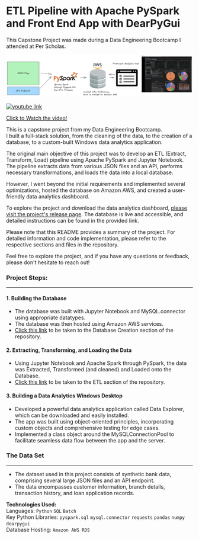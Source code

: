 # ETL Pipeline with Apache PySpark and Front End App with DearPyGui

This Capstone Project was made during a Data Engineering Bootcamp I attended at Per Scholas.

![Entire Process](./main/ETL%20Process/Jupyter%20Notebook/images/ETL%20Process.png)

<div>
  <a href="https://youtu.be/p48iFH-Ysb0">
    <img src="https://clipart.info/images/ccovers/1590430652red-youtube-logo-png-xl.png" width=100px alt="youtube link">  
    <p>Click to Watch the video!</p>
  </a>
</div>



This is a capstone project from my Data Engineering Bootcamp. <br>
I built a full-stack solution, from the cleaning of the data, to the creation of a database, to a custom-built Windows data analytics application.

The original main objective of this project was to develop an ETL (Extract, Transform, Load) pipeline using Apache PySpark and Jupyter Notebook. The pipeline extracts data from various JSON files and an API, performs necessary transformations, and loads the data into a local database. 

However, I went beyond the initial requirements and implemented several optimizations, hosted the database on Amazon AWS, and created a user-friendly data analytics dashboard.

To explore the project and download the data analytics dashboard, [please visit the project's release page](https://github.com/The-Captain-William/Per-Scholas-Capstone/releases/tag/v1.3). The database is live and accessible, and detailed instructions can be found in the provided link.

Please note that this README provides a summary of the project. For detailed information and code implementation, please refer to the respective sections and files in the repository.

Feel free to explore the project, and if you have any questions or feedback, please don't hesitate to reach out!

  
### Project Steps:
---

#### 1. Building the Database
- The database was built with Jupyter Notebook and MySQL.connector using appropriate datatypes.
- The database was then hosted using Amazon AWS services.
- [Click this link](https://github.com/The-Captain-William/Per-Scholas-Capstone/blob/main/main/ETL%20Process/Jupyter%20Notebook/ETL_Part_1_building_the_database.ipynb) to be taken to the Database Creation section of the repository. 

#### 2. Extracting, Transforming, and Loading the Data 
- Using Jupyter Notebook and Apache Spark through PySpark, the data was Extracted, Transformed (and cleaned) and Loaded onto the Database.
- [Click this link](https://github.com/The-Captain-William/Per-Scholas-Capstone/blob/main/main/ETL%20Process/Jupyter%20Notebook/ETL_Part_2_The_ETL_Process.ipynb) to be taken to the ETL section of the repository.

#### 3. Building a Data Analytics Windows Desktop 
- Developed a powerful data analytics application called Data Explorer, which can be downloaded and easily installed.
- The app was built using object-oriented principles, incorporating custom objects and comprehensive testing for edge cases.
- Implemented a class object around the MySQLConnectionPool to facilitate seamless data flow between the app and the server.

### The Data Set
---
- The dataset used in this project consists of synthetic bank data, comprising several large JSON files and an API endpoint.
- The data encompasses customer information, branch details, transaction history, and loan application records.


**Technologies Used:** <br>
Languages: `Python` `SQL` `Batch`<br>
Key Python Libraries: `pyspark.sql` `mysql.connector` `requests` `pandas` `numpy` `dearpygui` <br>
Database Hosting: `Amazon AWS RDS`



